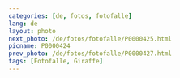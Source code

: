 ```yaml
---
categories: [de, fotos, fotofalle]
lang: de
layout: photo
next_photo: /de/fotos/fotofalle/P0000425.html
picname: P0000424
prev_photo: /de/fotos/fotofalle/P0000427.html
tags: [Fotofalle, Giraffe]
---
```

